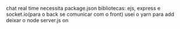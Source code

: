 chat real time
necessita package.json
bibliotecas: ejs, express e socket.io(para o back se comunicar com o front)
usei o yarn para add
deixar o node server.js on